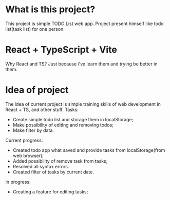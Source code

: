 # What is this project?
This project is simple TODO List web app. Project present himself like todo list(task list) for one person.

# React + TypeScript + Vite
Why React and TS? Just because i've learn them and trying be better in them.

# Idea of project

The idea of current project is simple training skills of web development in React + TS, and other stuff.
Tasks:
- Create simple todo list and storage them in localStorage;
- Make possibility of editing and removing todos;
- Make filter by data.

Current progress:
- Created todo app what saved and provide tasks from localStorage(from web browser);
- Added possibility of remove task from tasks;
- Resolved all syntax errors.
- Сreated filter of tasks by current date.

In progress:
- Creating a feature for editing tasks;

